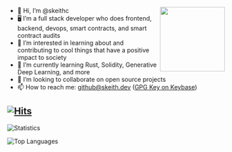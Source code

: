 <img src="https://user-images.githubusercontent.com/4564810/166105940-0b37666e-82df-4a41-954d-215914db04de.gif"
     align="right"
     width="150px"/>
- 👋 Hi, I’m @skeithc
- 🖥️ I’m a full stack developer who does frontend, backend, devops, smart contracts, and smart contract audits
- 👀 I’m interested in learning about and contributing to cool things that have a positive impact to society
- 🌱 I’m currently learning Rust, Solidity, Generative Deep Learning, and more
- 💞️ I’m looking to collaborate on open source projects
- 📫 How to reach me: github@skeith.dev ([GPG Key on Keybase](https://keybase.io/skeithc))

[![Hits](https://hits.seeyoufarm.com/api/count/incr/badge.svg?url=https%3A%2F%2Fgithub.com%2Fskeithc&count_bg=%2379C83D&title_bg=%23555555&icon=&icon_color=%23E7E7E7&title=Hits&edge_flat=false)](https://hits.seeyoufarm.com)
---

![Statistics](https://github-readme-stats.vercel.app/api?username=skeithc&layout=compact&show_icons=true&theme=dracula)

![Top Languages](https://github-readme-stats.vercel.app/api/top-langs/?username=skeithc&layout=compact&shop_icons=true&theme=dracula)

<!---
skeithc/skeithc is a ✨ special ✨ repository because its `README.md` (this file) appears on your GitHub profile.
You can click the Preview link to take a look at your changes.
--->
